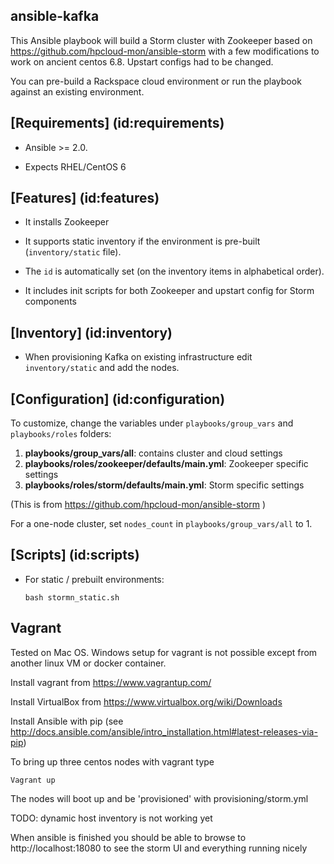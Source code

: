 ansible-kafka
---------
This Ansible playbook will build a Storm cluster with Zookeeper based on https://github.com/hpcloud-mon/ansible-storm with a few modifications to work on ancient centos 6.8. Upstart configs had to be changed. 


You can pre-build a Rackspace cloud environment or run the playbook against an existing environment.

## [Requirements] (id:requirements)

- Ansible >= 2.0.

- Expects RHEL/CentOS 6

## [Features] (id:features)

- It installs Zookeeper 

- It supports static inventory if the environment is pre-built (`inventory/static` file).

- The `id` is automatically set (on the inventory items in alphabetical order).

- It includes init scripts for both Zookeeper and upstart config for Storm components


## [Inventory] (id:inventory)

- When provisioning Kafka on existing infrastructure edit `inventory/static` and add the nodes.


## [Configuration] (id:configuration)

To customize, change the variables under `playbooks/group_vars` and `playbooks/roles` folders:

1. **playbooks/group_vars/all**: contains cluster and cloud settings
1. **playbooks/roles/zookeeper/defaults/main.yml**: Zookeeper specific settings
1. **playbooks/roles/storm/defaults/main.yml**: Storm specific settings

(This is from https://github.com/hpcloud-mon/ansible-storm )


For a one-node cluster, set `nodes_count` in `playbooks/group_vars/all` to 1.


## [Scripts] (id:scripts)

- For static / prebuilt environments:
  ````
  bash stormn_static.sh
  
  ````
## Vagrant

Tested on Mac OS. Windows setup for vagrant is not possible except from another linux VM or docker container. 

Install vagrant from https://www.vagrantup.com/

Install VirtualBox from https://www.virtualbox.org/wiki/Downloads

Install Ansible with pip (see http://docs.ansible.com/ansible/intro_installation.html#latest-releases-via-pip)

To bring up three centos nodes with vagrant type


```
Vagrant up
```
The nodes will boot up and be 'provisioned' with provisioning/storm.yml

TODO: dynamic host inventory is not working yet


When ansible is finished you should be able to browse to http://localhost:18080 to see the storm UI and everything running nicely
